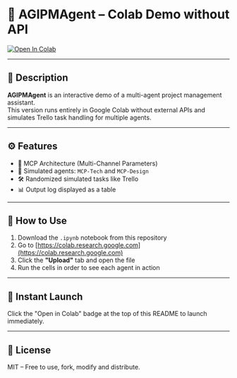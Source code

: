 # 🤖 AGIPMAgent – Colab Demo without API

[![Open In Colab](https://colab.research.google.com/assets/colab-badge.svg)](https://colab.research.google.com/github/yourusername/AGIPMAgent-Colab/blob/main/AGIPMAgent_Colab_TrelloSimule.ipynb)

---

## 📘 Description

**AGIPMAgent** is an interactive demo of a multi-agent project management assistant.  
This version runs entirely in Google Colab without external APIs and simulates Trello task handling for multiple agents.

---

## ⚙️ Features

- 🔁 MCP Architecture (Multi-Channel Parameters)
- 🤖 Simulated agents: `MCP-Tech` and `MCP-Design`
- 🛠 Randomized simulated tasks like Trello
- 📊 Output log displayed as a table

---

## 🧪 How to Use

1. Download the `.ipynb` notebook from this repository
2. Go to [https://colab.research.google.com](https://colab.research.google.com)
3. Click the **"Upload"** tab and open the file
4. Run the cells in order to see each agent in action

---

## 🚀 Instant Launch

Click the "Open in Colab" badge at the top of this README to launch immediately.

---

## 📄 License

MIT – Free to use, fork, modify and distribute.
